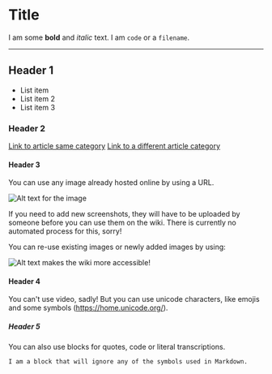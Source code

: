 # Title

I am some **bold** and *italic* text. I am `code` or a `filename`.

***

## Header 1

- List item
- List item 2
- List item 3

### Header 2

[Link to article same category](article-name)
[Link to a different article category](../characters/character-name)

#### Header 3

You can use any image already hosted online by using a URL.

![Alt text for the image](ONLINE-LINK)

If you need to add new screenshots, they will have to be uploaded by someone before
you can use them on the wiki. There is currently no automated process for this, sorry!

You can re-use existing images or newly added images by using:

![Alt text makes the wiki more accessible!](../Resources/folder/filename.extension)

#### Header 4

You can't use video, sadly! But you can use unicode characters, like emojis and some symbols (https://home.unicode.org/).

##### Header 5

You can also use blocks for quotes, code or literal transcriptions.

```
I am a block that will ignore any of the symbols used in Markdown.
```